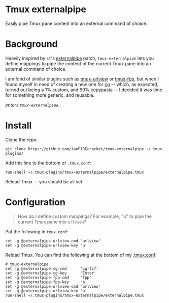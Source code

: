 # Tmux externalpipe

Easily pipe Tmux pane content into an external command of choice.

# Background

Heavily inspired by `st`'s
[externalpipe](https://st.suckless.org/patches/externalpipe/) patch,
`tmux-externalpipe` lets you define mappings to pipe the content of the current
Tmux pane into an external command of choice.

I am fond of similar plugins such as
[tmux-urlview](https://github.com/tmux-plugins/tmux-urlview) or
[tmux-fpp](https://github.com/tmux-plugins/tmux-fpp), but when I found myself
in need of creating a new one for [cg](https://github.com/iamFIREcracker/cg)
-- which, as expected, turned out being a 1% custom, and 99% copypasta --
I decided it was time for something more generic, and reusable.

_enters `tmux-externalpipe`.._

# Install

Clone the repo:

    git clone https://github.com/iamFIREcracker/tmux-externalpipe ~/.tmux-plugins/

Add this line to the bottom of `.tmux.conf`:

    run-shell ~/.tmux-plugins/tmux-externalpipe/externalpipe.tmux

Reload Tmux -- you should be all set.

# Configuration

> How do I define custom mappings?  For example, "u" to pipe the current Tmux
> pane into `urlview`?

Put the following in `tmux.conf`:

    set -g @externalpipe-urlview-cmd 'urlview'
    set -g @externalpipe-urlview-key 'u'

Reload Tmux.  You can find the following at the bottom of my
[.tmux.conf](https://github.com/iamFIREcracker/dotfiles/blob/master/.tmux.conf):

    # tmux-externalpipe
    set -g @externalpipe-cg-cmd      'cg-fzf'
    set -g @externalpipe-cg-key      'Enter'
    set -g @externalpipe-fpp-cmd     'fpp'
    set -g @externalpipe-fpp-key     'p'
    set -g @externalpipe-urlview-cmd 'urlview'
    set -g @externalpipe-urlview-key 'u'
    run-shell ~/.tmux-plugins/tmux-externalpipe/externalpipe.tmux
